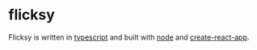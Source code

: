 # flicksy

Flicksy is written in [typescript](https://www.npmjs.com/package/typescript) and built with [node](https://nodejs.org/) and [create-react-app](https://www.npmjs.com/package/react-scripts-ts). 
